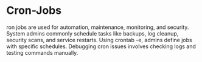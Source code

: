 # Cron-Jobs
ron jobs are used for automation, maintenance, monitoring, and security. System admins commonly schedule tasks like backups, log cleanup, security scans, and service restarts. Using crontab -e, admins define jobs with specific schedules. Debugging cron issues involves checking logs and testing commands manually.
